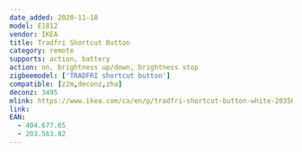 ```yaml
---
date_added: 2020-11-10
model: E1812
vendor: IKEA
title: Tradfri Shortcut Button
category: remote
supports: action, battery
action: on, brightness up/down, brightness stop
zigbeemodel: ['TRADFRI shortcut button']
compatible: [z2m,deconz,zha]
deconz: 3495
mlink: https://www.ikea.com/ca/en/p/tradfri-shortcut-button-white-20356382/
link: 
EAN: 
  - 404.677.65
  - 203.563.82
---
```

